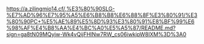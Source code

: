 https://a.zilingmio14.cf/,%E3%80%90SLG-%E7%AD%96%E7%95%A5%E6%B8%B8%E6%88%8F%E3%80%91/%E3%80%90PC+%E5%AE%89%E5%8D%93%E3%80%91%E8%BF%99%E6%98%AF%E4%B8%AA%E4%BC%A0%E5%A5%87/README.md?sign=ga8tN09MQyjw-Wk4vQijFHlNw7RW_cs06iwkjpW8lXM%3D%3A0